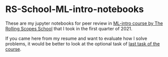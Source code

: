 # RS-School-ML-intro-notebooks
These are my jupyter notebooks for peer review in [ML-intro course by The Rolling Scopes School](https://rs.school/machine-learning/) that I took in the first quarter of 2021. 

If you came here from my resume and want to evaluate how I solve problems, it would be better to look at the optional task of [last task of the course](7%20Clustering.ipynb).
